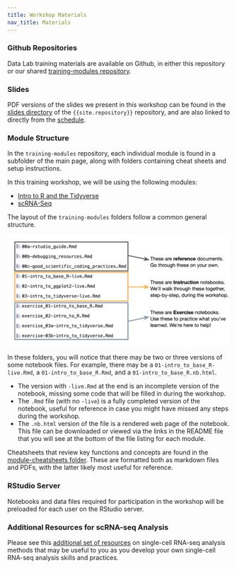 ```yaml
---
title: Workshop Materials
nav_title: Materials
---
```


### Github Repositories

Data Lab training materials are available on Github, in either this repository or our shared [training-modules repository](https://github.com/AlexsLemonade/training-modules).

### Slides

PDF versions of the slides we present in this workshop can be found in the [slides directory]({{site.repository_url}}/tree/master/slides) of the `{{site.repository}}` repository, and are also linked to directly from the [schedule](SCHEDULE.md).

### Module Structure

In the `training-modules` repository, each individual module is found in a subfolder of the main page, along with folders containing cheat sheets and setup instructions.

In this training workshop, we will be using the following modules:

<!--List the specific modules you will be using and use permalinks to a specific release-->

- [Intro to R and the Tidyverse](https://github.com/AlexsLemonade/training-modules/tree/{{site.release_tag}}/intro-to-R-tidyverse)
- [scRNA-Seq](https://github.com/AlexsLemonade/training-modules/tree/{{site.release_tag}}/scRNA-seq)


The layout of the `training-modules` folders follow a common general structure.

<img src="https://github.com/AlexsLemonade/training-modules/raw/{{site.release_tag}}/module_structure_detail.png" alt="Module Structure" width="600">

In these folders, you will notice that there may be two or three versions of some notebook files.
For example, there may be a `01-intro_to_base_R-live.Rmd`, a `01-intro_to_base_R.Rmd`, and a `01-intro_to_base_R.nb.html`.

- The version with `-live.Rmd` at the end is an incomplete version of the notebook, missing some code that will be filled in during the workshop.
- The `.Rmd` file (with no `-live`) is a fully completed version of the notebook, useful for reference in case you might have missed any steps during the workshop.
- The `.nb.html` version of the file is a rendered web page of the notebook.
This file can be downloaded or viewed via the links in the README file that you will see at the bottom of the file listing for each module.

Cheatsheets that review key functions and concepts are found in the [module-cheatsheets folder](https://github.com/AlexsLemonade/training-modules/tree/{{site.release_tag}}/module-cheatsheets).
These are formatted both as markdown files and PDFs, with the latter likely most useful for reference.

### RStudio Server

Notebooks and data files required for participation in the workshop will be preloaded for each user on the RStudio server.

### Additional Resources for scRNA-seq Analysis

Please see this [additional set of resources](single-cell-resources.md) on single-cell RNA-seq analysis methods that may be useful to you as you develop your own single-cell RNA-seq analysis skills and practices.